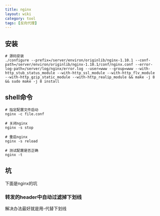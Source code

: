 ```yaml
---
title: nginx
layout: wiki
category: tool
tags: [反向代理]
---
```


## 安装

~~~
# 源码安装
./configure --prefix=/server/environ/originlib/nginx-1.10.1 --conf-path=/server/environ/originlib/nginx-1.10.1/conf/nginx.conf --error-log-path=/server/log/nginx/error.log --user=www --group=www --with-http_stub_status_module --with-http_ssl_module --with-http_flv_module --with-http_gzip_static_module --with-http_realip_module && make -j 8 && sudo make -j 8 install
~~~


## shell命令

~~~
# 指定配置文件启动
nginx -c file.conf

# 关闭nginx
nginx -s stop

# 重启nginx
nginx -s reload

# 测试配置是否正确
nginx -t
~~~



## 坑

下面是nginx的坑

### 转发的header中自动过滤掉下划线

解决办法最好就是用-代替下划线
